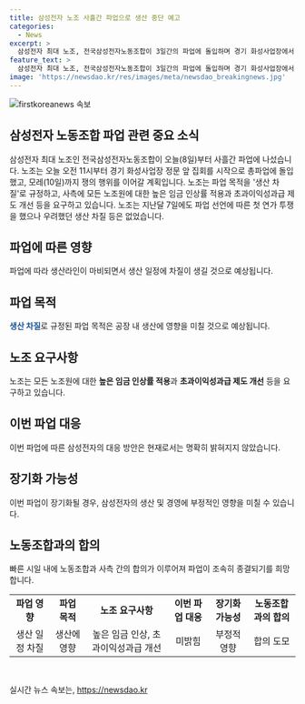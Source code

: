 ```yaml
---
title: 삼성전자 노조 사흘간 파업으로 생산 중단 예고
categories:
  - News
excerpt: >
  삼성전자 최대 노조, 전국삼성전자노동조합이 3일간의 파업에 돌입하며 경기 화성사업장에서 집회를 시작했습니다. 높은 임금 인상과 성과급 제도 개선을 요구하며 모레까지 파업을 이어갈 계획입니다. 사측과의 노력 끼침으로 생산 차질은 우려되지 않았습니다. #삼성전자 #노조파업
feature_text: >
  삼성전자 최대 노조, 전국삼성전자노동조합이 3일간의 파업에 돌입하며 경기 화성사업장에서 집회를 시작했습니다. 높은 임금 인상과 성과급 제도 개선을 요구하며 모레까지 파업을 이어갈 계획입니다. 사측과의 노력 끼침으로 생산 차질은 우려되지 않았습니다. #삼성전자 #노조파업
image: 'https://newsdao.kr/res/images/meta/newsdao_breakingnews.jpg'
---
```


<p><img src="https://newsdao.kr/res/images/meta/newsdao_breakingnews.jpg" alt="firstkoreanews 속보" /></p>

<h2>삼성전자 노동조합 파업 관련 중요 소식</h2>

<p data-ke-size="size16">삼성전자 최대 노조인 전국삼성전자노동조합이 오늘(8일)부터 사흘간 파업에 나섰습니다. 노조는 오늘 오전 11시부터 경기 화성사업장 정문 앞 집회를 시작으로 총파업에 돌입했고, 모레(10일)까지 쟁의 행위를 이어갈 계획입니다. 노조는 파업 목적을 '생산 차질'로 규정하고, 사측에 모든 노조원에 대한 높은 임금 인상률 적용과 초과이익성과급 제도 개선 등을 요구하고 있습니다. 노조는 지난달 7일에도 파업 선언에 따른 첫 연가 투쟁을 했으나 우려했던 생산 차질 등은 없었습니다.</p>

<h2 data-ke-size="size26">파업에 따른 영향</h2>

<p data-ke-size="size16">파업에 따라 생산라인이 마비되면서 생산 일정에 차질이 생길 것으로 예상됩니다.</p>

<h2 data-ke-size="size26">파업 목적</h2>

<p data-ke-size="size16"><b><span style="color: #1a5490;">생산 차질</span></b>로 규정된 파업 목적은 공장 내 생산에 영향을 미칠 것으로 예상됩니다.</p>

<h2 data-ke-size="size26">노조 요구사항</h2>

<p data-ke-size="size16">노조는 모든 노조원에 대한 <b>높은 임금 인상률 적용</b>과 <b>초과이익성과급 제도 개선</b> 등을 요구하고 있습니다.</p>

<h2 data-ke-size="size26">이번 파업 대응</h2>

<p data-ke-size="size16">이번 파업에 따른 삼성전자의 대응 방안은 현재로서는 명확히 밝혀지지 않았습니다.</p>

<h2 data-ke-size="size26">장기화 가능성</h2>

<p data-ke-size="size16">이번 파업이 장기화될 경우, 삼성전자의 생산 및 경영에 부정적인 영향을 미칠 수 있습니다.</p>

<h2 data-ke-size="size26">노동조합과의 합의</h2>

<p data-ke-size="size16">빠른 시일 내에 노동조합과 사측 간의 합의가 이루어져 파업이 조속히 종결되기를 희망합니다.</p>

<table>
  <tbody>
    <tr>
      <td style="text-align: center; height: 17px;"><b>파업 영향</b></td>
      <td style="text-align: center; height: 17px;"><b>파업 목적</b></td>
      <td style="text-align: center; height: 17px;"><b>노조 요구사항</b></td>
      <td style="text-align: center; height: 17px;"><b>이번 파업 대응</b></td>
      <td style="text-align: center; height: 17px;"><b>장기화 가능성</b></td>
      <td style="text-align: center; height: 17px;"><b>노동조합과의 합의</b></td>
    </tr>
    <tr>
      <td style="text-align: center; height: 17px;">생산 일정 차질</td>
      <td style="text-align: center; height: 17px;">생산에 영향</td>
      <td style="text-align: center; height: 17px;">높은 임금 인상, 초과이익성과급 개선</td>
      <td style="text-align: center; height: 17px;">미밝힘</td>
      <td style="text-align: center; height: 17px;">부정적 영향</td>
      <td style="text-align: center; height: 17px;">합의 도모</td>
    </tr>
  </tbody>
</table>

<p data-ke-size="size16">&nbsp;</p>
실시간 뉴스 속보는, <a href="https://newsdao.kr" rel="dofollow">https://newsdao.kr</a>


